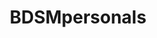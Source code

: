 ---
title: BDSMpersonals
crosslinks:
- BDSMDiscordInvites
- BDSMcommunity
- BDSMNEastpersonals
- chicagor4r
- LITTLEPERSONALS
- horny
- me_irl
- EnoughTrumpSpam
- sex
- pussypump
- dirtypenpals
---